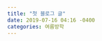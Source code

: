 ```yaml
---
title: "첫 블로그 글"
date: 2019-07-16 04:16 -0400
categories: 여름방학
---
```




[jekyll-docs]: https://jekyllrb.com/docs/home
[jekyll-gh]:   https://github.com/jekyll/jekyll
[jekyll-talk]: https://talk.jekyllrb.com/